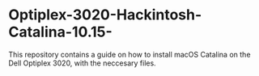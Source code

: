 # Optiplex-3020-Hackintosh-Catalina-10.15-
This repository contains a guide on how to install macOS Catalina on the Dell Optiplex 3020, with the neccesary files.
